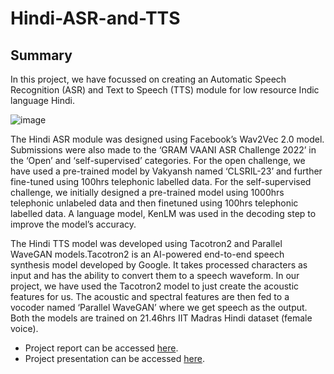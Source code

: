 # Hindi-ASR-and-TTS
## Summary
In this project, we have focussed on creating an Automatic Speech Recognition (ASR) and Text to Speech (TTS) module for low resource Indic language Hindi.

![image](https://user-images.githubusercontent.com/51737416/179416806-32458255-3189-4938-8e36-0deee101ac61.png)


The Hindi ASR module was designed using Facebook’s Wav2Vec 2.0 model. Submissions were also made to the ‘GRAM VAANI ASR Challenge 2022’ in the ‘Open’ and ‘self-supervised’ categories. For the open challenge, we have used a pre-trained model by Vakyansh named ‘CLSRIL-23’ and further fine-tuned using 100hrs telephonic labelled data. For the self-supervised challenge, we initially designed a pre-trained model using 1000hrs telephonic unlabeled data and then finetuned using 100hrs telephonic labelled data. A language model, KenLM was used in the decoding step to improve the model’s accuracy.


The Hindi TTS model was developed using Tacotron2 and Parallel WaveGAN models.Tacotron2 is an AI-powered end-to-end speech synthesis model developed by Google. It takes processed characters as input and has the ability to convert them to a speech waveform. In our project, we have used the Tacotron2 model to just create the acoustic features for us. The acoustic and spectral features are then fed to a vocoder named ‘Parallel WaveGAN’ where we get speech as the output. Both the models are trained on 21.46hrs IIT Madras Hindi dataset (female voice).

- Project report can be accessed [here](https://drive.google.com/file/d/1a89LWkiMLCYOkW8z7g0GxatsoTEDP4eY/view?usp=sharing).
- Project presentation can be accessed [here](https://docs.google.com/presentation/d/1TaO88g0cmPPYrxxILRgBZKpEME6VYQec/edit?usp=sharing&ouid=102894353025991123344&rtpof=true&sd=true).


